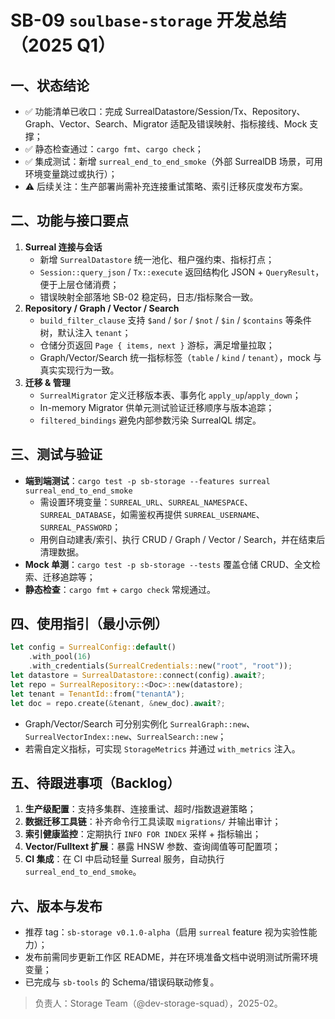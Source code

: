 # SB-09 `soulbase-storage` 开发总结（2025 Q1）

## 一、状态结论
- ✅ 功能清单已收口：完成 SurrealDatastore/Session/Tx、Repository、Graph、Vector、Search、Migrator 适配及错误映射、指标接线、Mock 支撑；
- ✅ 静态检查通过：`cargo fmt`、`cargo check`；
- ✅ 集成测试：新增 `surreal_end_to_end_smoke`（外部 SurrealDB 场景，可用环境变量跳过或执行）；
- ⚠️ 后续关注：生产部署尚需补充连接重试策略、索引迁移灰度发布方案。

## 二、功能与接口要点
1. **Surreal 连接与会话**
   - 新增 `SurrealDatastore` 统一池化、租户强约束、指标打点；
   - `Session::query_json` / `Tx::execute` 返回结构化 JSON + `QueryResult`，便于上层仓储消费；
   - 错误映射全部落地 SB-02 稳定码，日志/指标聚合一致。
2. **Repository / Graph / Vector / Search**
   - `build_filter_clause` 支持 `$and` / `$or` / `$not` / `$in` / `$contains` 等条件树，默认注入 `tenant`；
   - 仓储分页返回 `Page { items, next }` 游标，满足增量拉取；
   - Graph/Vector/Search 统一指标标签（`table` / `kind` / `tenant`），mock 与真实实现行为一致。
3. **迁移 & 管理**
   - `SurrealMigrator` 定义迁移版本表、事务化 `apply_up`/`apply_down`；
   - In-memory Migrator 供单元测试验证迁移顺序与版本追踪；
   - `filtered_bindings` 避免内部参数污染 SurrealQL 绑定。

## 三、测试与验证
- **端到端测试**：`cargo test -p sb-storage --features surreal surreal_end_to_end_smoke`
  - 需设置环境变量：`SURREAL_URL`、`SURREAL_NAMESPACE`、`SURREAL_DATABASE`，如需鉴权再提供 `SURREAL_USERNAME`、`SURREAL_PASSWORD`；
  - 用例自动建表/索引、执行 CRUD / Graph / Vector / Search，并在结束后清理数据。
- **Mock 单测**：`cargo test -p sb-storage --tests` 覆盖仓储 CRUD、全文检索、迁移追踪等；
- **静态检查**：`cargo fmt` + `cargo check` 常规通过。

## 四、使用指引（最小示例）
```rust
let config = SurrealConfig::default()
    .with_pool(16)
    .with_credentials(SurrealCredentials::new("root", "root"));
let datastore = SurrealDatastore::connect(config).await?;
let repo = SurrealRepository::<Doc>::new(datastore);
let tenant = TenantId::from("tenantA");
let doc = repo.create(&tenant, &new_doc).await?;
```
- Graph/Vector/Search 可分别实例化 `SurrealGraph::new`、`SurrealVectorIndex::new`、`SurrealSearch::new`；
- 若需自定义指标，可实现 `StorageMetrics` 并通过 `with_metrics` 注入。

## 五、待跟进事项（Backlog）
1. **生产级配置**：支持多集群、连接重试、超时/指数退避策略；
2. **数据迁移工具链**：补齐命令行工具读取 `migrations/` 并输出审计；
3. **索引健康监控**：定期执行 `INFO FOR INDEX` 采样 + 指标输出；
4. **Vector/Fulltext 扩展**：暴露 HNSW 参数、查询阈值等可配置项；
5. **CI 集成**：在 CI 中启动轻量 Surreal 服务，自动执行 `surreal_end_to_end_smoke`。

## 六、版本与发布
- 推荐 tag：`sb-storage v0.1.0-alpha`（启用 `surreal` feature 视为实验性能力）；
- 发布前需同步更新工作区 README，并在环境准备文档中说明测试所需环境变量；
- 已完成与 `sb-tools` 的 Schema/错误码联动修复。

> 负责人：Storage Team（@dev-storage-squad），2025-02。
